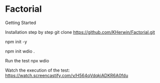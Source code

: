# Factorial
Getting Started

Installation step by step
git clone https://github.com/KHerwin/Factorial.git

npm init -y

npm init wdio .

Run the test
npx wdio 

Watch the execution of the test: https://watch.screencastify.com/v/H564qVdqkiADKR6A0fdu
